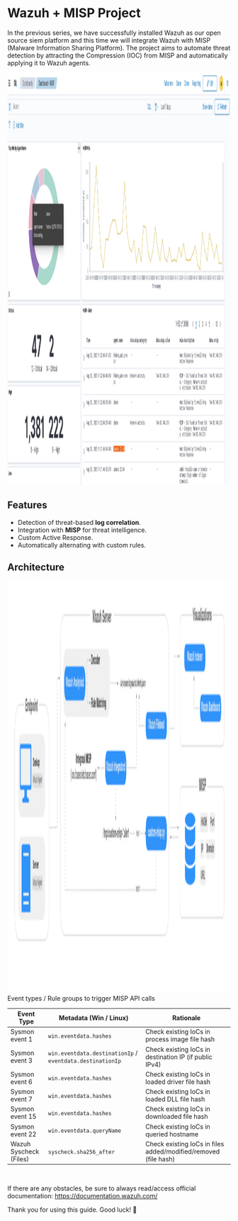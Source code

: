 # Wazuh + MISP Project 
In the previous series, we have successfully installed Wazuh as our open source siem platform and this time we will integrate Wazuh with MISP (Malware Information Sharing Platform). The project aims to automate threat detection by attracting the Compression (IOC) from MISP and automatically applying it to Wazuh agents.

<img width="1855" height="929" alt="image" src="dashboard.png" />

## Features
- Detection of threat-based **log correlation**.
- Integration with **MISP** for threat intelligence.
- Custom Active Response.
- Automatically alternating with custom rules.


## Architecture

<img width="1855" height="929" alt="image" src="arsitektur.png" />
Event types / Rule groups to trigger MISP API calls
<br>

| Event Type              | Metadata (Win / Linux)                | Rationale                                                      |
|--------------------------|---------------------------------------|----------------------------------------------------------------|
| Sysmon event 1          | `win.eventdata.hashes`                | Check existing IoCs in process image file hash                 |
| Sysmon event 3          | `win.eventdata.destinationIp` / `eventdata.destinationIp` | Check existing IoCs in destination IP (if public IPv4)         |
| Sysmon event 6          | `win.eventdata.hashes`                | Check existing IoCs in loaded driver file hash                 |
| Sysmon event 7          | `win.eventdata.hashes`                | Check existing IoCs in loaded DLL file hash                    |
| Sysmon event 15         | `win.eventdata.hashes`                | Check existing IoCs in downloaded file hash                    |
| Sysmon event 22         | `win.eventdata.queryName`             | Check existing IoCs in queried hostname                        |
| Wazuh Syscheck (Files)  | `syscheck.sha256_after`               | Check existing IoCs in files added/modified/removed (file hash)|


<br>


If there are any obstacles, be sure to always read/access official documentation: https://documentation.wazuh.com/

Thank you for using this guide. Good luck! 🙌



